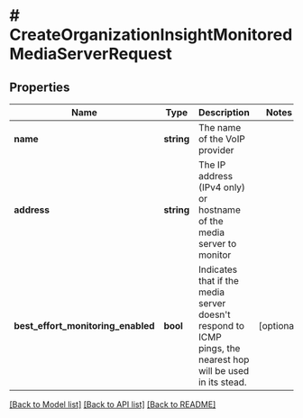 # # CreateOrganizationInsightMonitoredMediaServerRequest

## Properties

Name | Type | Description | Notes
------------ | ------------- | ------------- | -------------
**name** | **string** | The name of the VoIP provider |
**address** | **string** | The IP address (IPv4 only) or hostname of the media server to monitor |
**best_effort_monitoring_enabled** | **bool** | Indicates that if the media server doesn&#39;t respond to ICMP pings, the nearest hop will be used in its stead. | [optional]

[[Back to Model list]](../../README.md#models) [[Back to API list]](../../README.md#endpoints) [[Back to README]](../../README.md)
